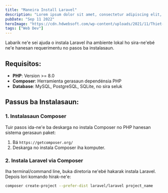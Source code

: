 ```yaml
---
title: "Maneira Install Laravel"
description: "Lorem ipsum dolor sit amet, consectetur adipiscing elit, sed do eiusmod tempor incididunt ut labore et dolore magna aliqua."
pubDate: "Sep 11 2022"
heroImage: "https://cdn.hdwebsoft.com/wp-content/uploads/2021/11/Thiet-ke-chua-co-ten-4.jpg.webp"
tags: ["Web Dev"]
---
```


Labarik ne'e sei ajuda o instala Laravel iha ambiente lokal ho sira-ne'ebé ne'e hanesan requerimentu no pasos ba instalasaun.

## Requisitos:
- **PHP**: Version >= 8.0
- **Composer**: Herramienta gerasaun dependénsia PHP
- **Database**: MySQL, PostgreSQL, SQLite, no sira seluk

## Passus ba Instalasaun:

### 1. Instalasaun Composer
Tuir pasos ida-ne'e ba deskarga no instala Composer no PHP hanesan sistema gerasaun paket:
1. Bá `https://getcomposer.org/`
2. Deskarga no instala Composer iha komputer.

### 2. Instala Laravel via Composer

Iha terminal/command line, buka diretoria ne'ebé hakarak instala Laravel. Depois lori komando hirak-ne'e:
```bash
composer create-project --prefer-dist laravel/laravel project_name
